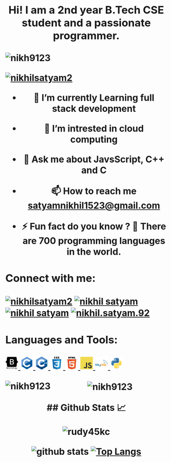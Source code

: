 <img src="https://media1.giphy.com/media/qgQUggAC3Pfv687qPC/giphy.gif?cid=ecf05e47fblgdk68fzxeda9nzql05wsz31j7f4ajlrxtjyqy&amp;rid=giphy.gif&amp;ct=g" alt="Coding Work From Home GIF by Domme Space" style="width: 1200px; height: 600px; opacity: 0; left: -125px; top: 0px; center ">
<h1 align="center"><Namaste World 👋!, I'm Nikhil satyam</h1>
<h3 align="center">Hi! I am a 2nd year B.Tech CSE student and a passionate programmer.</h3>

<p align="left"> <img src="https://komarev.com/ghpvc/?username=nikh9123&label=Profile%20views&color=0e75b6&style=flat" alt="nikh9123" /> </p>

<p align="left"> <a href="https://twitter.com/nikhilsatyam2" target="blank"><img src="https://img.shields.io/twitter/follow/nikhilsatyam2?logo=twitter&style=for-the-badge" alt="nikhilsatyam2" /></a> </p>

- 🔭 I’m currently Learning **full stack development**

- 🌱 I’m intrested in **cloud computing**

- 💬 Ask me about **JavsScript, C++ and C**

- 📫 How to reach me **satyamnikhil1523@gmail.com**

- ⚡ Fun fact **do you know ? 🤔 There are 700 programming languages in the world.**

<h3 align="left">Connect with me:</h3>
<p align="left">
<a href="https://twitter.com/nikhilsatyam2" target="blank"><img align="center" src="https://raw.githubusercontent.com/rahuldkjain/github-profile-readme-generator/master/src/images/icons/Social/twitter.svg" alt="nikhilsatyam2" height="30" width="40" /></a>
<a href="https://www.linkedin.com/in/nikhil-satyam-86a530227/" target="blank"><img align="center" src="https://raw.githubusercontent.com/rahuldkjain/github-profile-readme-generator/master/src/images/icons/Social/linked-in-alt.svg" alt="nikhil satyam" height="30" width="40" /></a>
<a href="https://fb.com/nikhil satyam" target="blank"><img align="center" src="https://raw.githubusercontent.com/rahuldkjain/github-profile-readme-generator/master/src/images/icons/Social/facebook.svg" alt="nikhil satyam" height="30" width="40" /></a>
<a href="https://instagram.com/nikhil.satyam.92" target="blank"><img align="center" src="https://raw.githubusercontent.com/rahuldkjain/github-profile-readme-generator/master/src/images/icons/Social/instagram.svg" alt="nikhil.satyam.92" height="30" width="40" /></a>

</p>

<h3 align="left">Languages and Tools:</h3>
<p align="left"> <a href="https://getbootstrap.com" target="_blank" rel="noreferrer"> <img src="https://raw.githubusercontent.com/devicons/devicon/master/icons/bootstrap/bootstrap-plain-wordmark.svg" alt="bootstrap" width="40" height="40"/> </a> <a href="https://www.cprogramming.com/" target="_blank" rel="noreferrer"> <img src="https://raw.githubusercontent.com/devicons/devicon/master/icons/c/c-original.svg" alt="c" width="40" height="40"/> </a> <a href="https://www.w3schools.com/cpp/" target="_blank" rel="noreferrer"> <img src="https://raw.githubusercontent.com/devicons/devicon/master/icons/cplusplus/cplusplus-original.svg" alt="cplusplus" width="40" height="40"/> </a> <a href="https://www.w3schools.com/css/" target="_blank" rel="noreferrer"> <img src="https://raw.githubusercontent.com/devicons/devicon/master/icons/css3/css3-original-wordmark.svg" alt="css3" width="40" height="40"/> </a> <a href="https://www.w3.org/html/" target="_blank" rel="noreferrer"> <img src="https://raw.githubusercontent.com/devicons/devicon/master/icons/html5/html5-original-wordmark.svg" alt="html5" width="40" height="40"/> </a> <a href="https://developer.mozilla.org/en-US/docs/Web/JavaScript" target="_blank" rel="noreferrer"> <img src="https://raw.githubusercontent.com/devicons/devicon/master/icons/javascript/javascript-original.svg" alt="javascript" width="40" height="40"/> </a> <a href="https://www.mysql.com/" target="_blank" rel="noreferrer"> <img src="https://raw.githubusercontent.com/devicons/devicon/master/icons/mysql/mysql-original-wordmark.svg" alt="mysql" width="40" height="40"/> </a> <a href="https://www.python.org" target="_blank" rel="noreferrer"> <img src="https://raw.githubusercontent.com/devicons/devicon/master/icons/python/python-original.svg" alt="python" width="40" height="40"/> </a> </p>

<p><img align="left" src="https://github-readme-stats.vercel.app/api/top-langs?username=nikh9123&show_icons=true&locale=en&layout=compact" alt="nikh9123" /></p>

<p>&nbsp;<img align="center" src="https://github-readme-stats.vercel.app/api?username=nikh9123&show_icons=true&locale=en" alt="nikh9123" /></p>
## Github Stats 📈

<p><img align="center" src="https://github-readme-streak-stats.herokuapp.com/?user=Nikh9123&theme=radical" alt="rudy45kc"/></p>

![github stats](https://github-readme-stats.vercel.app/api?username=Nikh9123&&show_icons=true&count_private=true&theme=radical&hide_border=true&custom_title=Nikhil's%20Github%20Stats) [![Top Langs](https://github-readme-stats.vercel.app/api/top-langs/?username=Nikh9123&layout=compact&theme=radical&hide_border=true&langs_count=8)](https://github.com/anuraghazra/github-readme-stats)

